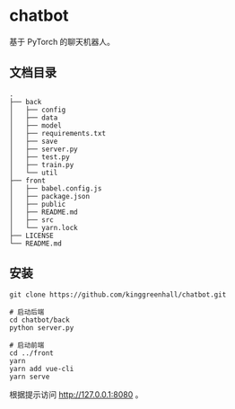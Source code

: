 # chatbot

基于 PyTorch 的聊天机器人。

## 文档目录

```shell
.
├── back
│   ├── config
│   ├── data
│   ├── model
│   ├── requirements.txt
│   ├── save
│   ├── server.py
│   ├── test.py
│   ├── train.py
│   └── util
├── front
│   ├── babel.config.js
│   ├── package.json
│   ├── public
│   ├── README.md
│   ├── src
│   └── yarn.lock
├── LICENSE
└── README.md

```

## 安装

```shell
git clone https://github.com/kinggreenhall/chatbot.git

# 启动后端
cd chatbot/back
python server.py

# 启动前端
cd ../front
yarn
yarn add vue-cli
yarn serve
```

根据提示访问 http://127.0.0.1:8080 。